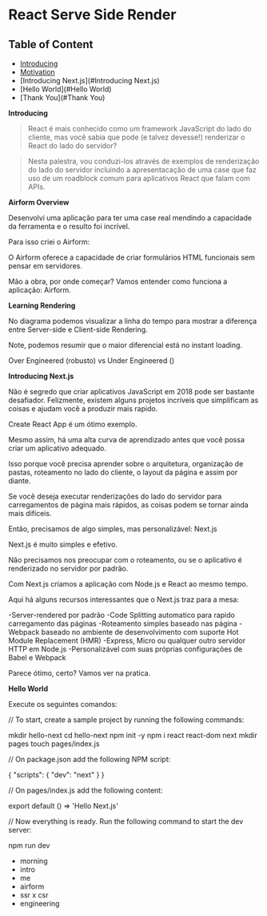 # React Serve Side Render


## Table of Content

- [Introducing](#Introducing)
- [Motivation](#Motivation)
- [Introducing Next.js](#Introducing Next.js)
- [Hello World](#Hello World)
- [Thank You](#Thank You)


**Introducing**

> React é mais conhecido como um framework JavaScript do lado do cliente, mas você sabia que pode (e talvez devesse!) renderizar o React do lado do servidor?

> Nesta palestra, vou conduzi-los através de exemplos de renderização do lado do servidor incluindo a apresentacação de uma case que faz uso de um roadblock comum para aplicativos React que falam com APIs.


**Airform Overview**

Desenvolvi uma aplicação para ter uma case real mendindo a capacidade da ferramenta e o resulto foi incrível.

Para isso criei o Airform:

O Airform oferece a capacidade de criar formulários HTML funcionais sem pensar em servidores.

Mão a obra, por onde começar? Vamos entender como funciona a aplicação: Airform.


**Learning Rendering**

No diagrama podemos visualizar a linha do tempo para mostrar a diferença entre Server-side e Client-side Rendering.

Note, podemos resumir que o maior diferencial está no instant loading.

Over Engineered (robusto) vs Under Engineered ()


**Introducing Next.js**

Não é segredo que criar aplicativos JavaScript em 2018 pode ser bastante desafiador. Felizmente, existem alguns projetos incríveis que simplificam as coisas e ajudam você a produzir mais rapido.

Create React App é um ótimo exemplo.

Mesmo assim, há uma alta curva de aprendizado antes que você possa criar um aplicativo adequado.

Isso porque você precisa aprender sobre o arquitetura, organização de pastas, roteamento no lado do cliente, o layout da página e assim por diante.

Se você deseja executar renderizações do lado do servidor para carregamentos de página mais rápidos, as coisas podem se tornar ainda mais difíceis.

Então, precisamos de algo simples, mas personalizável: Next.js

Next.js é muito simples e efetivo.

Não precisamos nos preocupar com o roteamento, ou se o aplicativo é renderizado no servidor por padrão.

Com Next.js criamos a aplicação com Node.js e React ao mesmo tempo.

Aqui há alguns recursos interessantes que o Next.js traz para a mesa:

-Server-rendered por padrão
-Code Splitting automatico para rapido carregamento das páginas
-Roteamento simples baseado nas página
-Webpack baseado no ambiente de desenvolvimento com suporte Hot Module Replacement (HMR)
-Express, Micro ou qualquer outro servidor HTTP em Node.js
-Personalizável com suas próprias configurações de Babel e Webpack

Parece ótimo, certo? Vamos ver na pratica.


**Hello World**

Execute os seguintes comandos:

// To start, create a sample project by running the following commands:

mkdir hello-next
cd hello-next
npm init -y
npm i react react-dom next
mkdir pages
touch pages/index.js

// On package.json add the following NPM script:

{
  "scripts": { "dev": "next" }
}

// On pages/index.js add the following content:

export default () => 'Hello Next.js'

// Now everything is ready. Run the following command to start the dev server:

npm run dev



- morning
- intro
- me
- airform
- ssr x csr
- engineering
